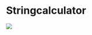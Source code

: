 # Stringcalculator
![](<https://codebuild.us-east-1.amazonaws.com/badges?uuid=eyJlbmNyeXB0ZWREYXRhIjoiSUF4SnMyMWZvc0tWaGdDVU14ZVNjVGEyeGRkUHpmaGJQQi9Gd245ZEo4STAzelFoN0FJdklRcXlmbmt0WkQ1Z3BXMm5IR0ZxYzB4T1huZUZYZWNGeFVNPSIsIml2UGFyYW1ldGVyU3BlYyI6InJ3NG91VnNpdUNReVloMGQiLCJtYXRlcmlhbFNldFNlcmlhbCI6MX0%3D&branch=main>)
